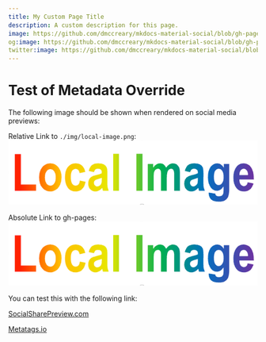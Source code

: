 ```yaml
---
title: My Custom Page Title
description: A custom description for this page.
image: https://github.com/dmccreary/mkdocs-material-social/blob/gh-pages/img/local-image.png  # relative to site root
og:image: https://github.com/dmccreary/mkdocs-material-social/blob/gh-pages/img/local-image.png  # optional redundancy
twitter:image: https://github.com/dmccreary/mkdocs-material-social/blob/gh-pages/img/local-image.png  # optional
---
```


# Test of Metadata Override

The following image should be shown when rendered on social media previews:

Relative Link to ```./img/local-image.png```:
![](./img/local-image.png)

Absolute Link to gh-pages:
![](https://github.com/dmccreary/mkdocs-material-social/blob/gh-pages/img/local-image.png)

You can test this with the following link:

[SocialSharePreview.com](https://socialsharepreview.com/?url=https://dmccreary.github.io/mkdocs-material-social/metadata-override-test/)

[Metatags.io](https://metatags.io/)